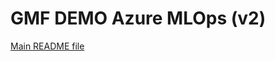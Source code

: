 # GMF DEMO Azure MLOps (v2) 

[Main README file](https://github.com/Azure/mlops-v2/blob/main/README.md)
